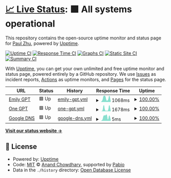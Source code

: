 # [📈 Live Status](https://isanwenyu.github.io/upptime): <!--live status--> **🟩 All systems operational**

This repository contains the open-source uptime monitor and status page for [Paul Zhu](https://isanwenyu.github.io/upptime), powered by [Upptime](https://github.com/upptime/upptime).

[![Uptime CI](https://github.com/isanwenyu/upptime/workflows/Uptime%20CI/badge.svg)](https://github.com/isanwenyu/upptime/actions?query=workflow%3A%22Uptime+CI%22)
[![Response Time CI](https://github.com/isanwenyu/upptime/workflows/Response%20Time%20CI/badge.svg)](https://github.com/isanwenyu/upptime/actions?query=workflow%3A%22Response+Time+CI%22)
[![Graphs CI](https://github.com/isanwenyu/upptime/workflows/Graphs%20CI/badge.svg)](https://github.com/isanwenyu/upptime/actions?query=workflow%3A%22Graphs+CI%22)
[![Static Site CI](https://github.com/isanwenyu/upptime/workflows/Static%20Site%20CI/badge.svg)](https://github.com/isanwenyu/upptime/actions?query=workflow%3A%22Static+Site+CI%22)
[![Summary CI](https://github.com/isanwenyu/upptime/workflows/Summary%20CI/badge.svg)](https://github.com/isanwenyu/upptime/actions?query=workflow%3A%22Summary+CI%22)

With [Upptime](https://upptime.js.org), you can get your own unlimited and free uptime monitor and status page, powered entirely by a GitHub repository. We use [Issues](https://github.com/isanwenyu/upptime/issues) as incident reports, [Actions](https://github.com/isanwenyu/upptime/actions) as uptime monitors, and [Pages](https://isanwenyu.github.io/upptime) for the status page.

<!--start: status pages-->
<!-- This summary is generated by Upptime (https://github.com/upptime/upptime) -->
<!-- Do not edit this manually, your changes will be overwritten -->
<!-- prettier-ignore -->
| URL | Status | History | Response Time | Uptime |
| --- | ------ | ------- | ------------- | ------ |
| <img alt="" src="https://icons.duckduckgo.com/ip3/emilygpt.fly.dev.ico" height="13"> [Emily GPT](https://emilygpt.fly.dev) | 🟩 Up | [emily-gpt.yml](https://github.com/isanwenyu/upptime/commits/HEAD/history/emily-gpt.yml) | <details><summary><img alt="Response time graph" src="./graphs/emily-gpt/response-time-week.png" height="20"> 1068ms</summary><br><a href="https://isanwenyu.github.io/upptime/history/emily-gpt"><img alt="Response time 1009" src="https://img.shields.io/endpoint?url=https%3A%2F%2Fraw.githubusercontent.com%2Fisanwenyu%2Fupptime%2FHEAD%2Fapi%2Femily-gpt%2Fresponse-time.json"></a><br><a href="https://isanwenyu.github.io/upptime/history/emily-gpt"><img alt="24-hour response time 465" src="https://img.shields.io/endpoint?url=https%3A%2F%2Fraw.githubusercontent.com%2Fisanwenyu%2Fupptime%2FHEAD%2Fapi%2Femily-gpt%2Fresponse-time-day.json"></a><br><a href="https://isanwenyu.github.io/upptime/history/emily-gpt"><img alt="7-day response time 1068" src="https://img.shields.io/endpoint?url=https%3A%2F%2Fraw.githubusercontent.com%2Fisanwenyu%2Fupptime%2FHEAD%2Fapi%2Femily-gpt%2Fresponse-time-week.json"></a><br><a href="https://isanwenyu.github.io/upptime/history/emily-gpt"><img alt="30-day response time 1051" src="https://img.shields.io/endpoint?url=https%3A%2F%2Fraw.githubusercontent.com%2Fisanwenyu%2Fupptime%2FHEAD%2Fapi%2Femily-gpt%2Fresponse-time-month.json"></a><br><a href="https://isanwenyu.github.io/upptime/history/emily-gpt"><img alt="1-year response time 1009" src="https://img.shields.io/endpoint?url=https%3A%2F%2Fraw.githubusercontent.com%2Fisanwenyu%2Fupptime%2FHEAD%2Fapi%2Femily-gpt%2Fresponse-time-year.json"></a></details> | <details><summary><a href="https://isanwenyu.github.io/upptime/history/emily-gpt">100.00%</a></summary><a href="https://isanwenyu.github.io/upptime/history/emily-gpt"><img alt="All-time uptime 99.74%" src="https://img.shields.io/endpoint?url=https%3A%2F%2Fraw.githubusercontent.com%2Fisanwenyu%2Fupptime%2FHEAD%2Fapi%2Femily-gpt%2Fuptime.json"></a><br><a href="https://isanwenyu.github.io/upptime/history/emily-gpt"><img alt="24-hour uptime 100.00%" src="https://img.shields.io/endpoint?url=https%3A%2F%2Fraw.githubusercontent.com%2Fisanwenyu%2Fupptime%2FHEAD%2Fapi%2Femily-gpt%2Fuptime-day.json"></a><br><a href="https://isanwenyu.github.io/upptime/history/emily-gpt"><img alt="7-day uptime 100.00%" src="https://img.shields.io/endpoint?url=https%3A%2F%2Fraw.githubusercontent.com%2Fisanwenyu%2Fupptime%2FHEAD%2Fapi%2Femily-gpt%2Fuptime-week.json"></a><br><a href="https://isanwenyu.github.io/upptime/history/emily-gpt"><img alt="30-day uptime 100.00%" src="https://img.shields.io/endpoint?url=https%3A%2F%2Fraw.githubusercontent.com%2Fisanwenyu%2Fupptime%2FHEAD%2Fapi%2Femily-gpt%2Fuptime-month.json"></a><br><a href="https://isanwenyu.github.io/upptime/history/emily-gpt"><img alt="1-year uptime 99.74%" src="https://img.shields.io/endpoint?url=https%3A%2F%2Fraw.githubusercontent.com%2Fisanwenyu%2Fupptime%2FHEAD%2Fapi%2Femily-gpt%2Fuptime-year.json"></a></details>
| <img alt="" src="https://icons.duckduckgo.com/ip3/one-gpt.fly.dev.ico" height="13"> [One GPT](https://one-gpt.fly.dev) | 🟩 Up | [one-gpt.yml](https://github.com/isanwenyu/upptime/commits/HEAD/history/one-gpt.yml) | <details><summary><img alt="Response time graph" src="./graphs/one-gpt/response-time-week.png" height="20"> 1678ms</summary><br><a href="https://isanwenyu.github.io/upptime/history/one-gpt"><img alt="Response time 2042" src="https://img.shields.io/endpoint?url=https%3A%2F%2Fraw.githubusercontent.com%2Fisanwenyu%2Fupptime%2FHEAD%2Fapi%2Fone-gpt%2Fresponse-time.json"></a><br><a href="https://isanwenyu.github.io/upptime/history/one-gpt"><img alt="24-hour response time 565" src="https://img.shields.io/endpoint?url=https%3A%2F%2Fraw.githubusercontent.com%2Fisanwenyu%2Fupptime%2FHEAD%2Fapi%2Fone-gpt%2Fresponse-time-day.json"></a><br><a href="https://isanwenyu.github.io/upptime/history/one-gpt"><img alt="7-day response time 1678" src="https://img.shields.io/endpoint?url=https%3A%2F%2Fraw.githubusercontent.com%2Fisanwenyu%2Fupptime%2FHEAD%2Fapi%2Fone-gpt%2Fresponse-time-week.json"></a><br><a href="https://isanwenyu.github.io/upptime/history/one-gpt"><img alt="30-day response time 2613" src="https://img.shields.io/endpoint?url=https%3A%2F%2Fraw.githubusercontent.com%2Fisanwenyu%2Fupptime%2FHEAD%2Fapi%2Fone-gpt%2Fresponse-time-month.json"></a><br><a href="https://isanwenyu.github.io/upptime/history/one-gpt"><img alt="1-year response time 2042" src="https://img.shields.io/endpoint?url=https%3A%2F%2Fraw.githubusercontent.com%2Fisanwenyu%2Fupptime%2FHEAD%2Fapi%2Fone-gpt%2Fresponse-time-year.json"></a></details> | <details><summary><a href="https://isanwenyu.github.io/upptime/history/one-gpt">100.00%</a></summary><a href="https://isanwenyu.github.io/upptime/history/one-gpt"><img alt="All-time uptime 99.09%" src="https://img.shields.io/endpoint?url=https%3A%2F%2Fraw.githubusercontent.com%2Fisanwenyu%2Fupptime%2FHEAD%2Fapi%2Fone-gpt%2Fuptime.json"></a><br><a href="https://isanwenyu.github.io/upptime/history/one-gpt"><img alt="24-hour uptime 100.00%" src="https://img.shields.io/endpoint?url=https%3A%2F%2Fraw.githubusercontent.com%2Fisanwenyu%2Fupptime%2FHEAD%2Fapi%2Fone-gpt%2Fuptime-day.json"></a><br><a href="https://isanwenyu.github.io/upptime/history/one-gpt"><img alt="7-day uptime 100.00%" src="https://img.shields.io/endpoint?url=https%3A%2F%2Fraw.githubusercontent.com%2Fisanwenyu%2Fupptime%2FHEAD%2Fapi%2Fone-gpt%2Fuptime-week.json"></a><br><a href="https://isanwenyu.github.io/upptime/history/one-gpt"><img alt="30-day uptime 100.00%" src="https://img.shields.io/endpoint?url=https%3A%2F%2Fraw.githubusercontent.com%2Fisanwenyu%2Fupptime%2FHEAD%2Fapi%2Fone-gpt%2Fuptime-month.json"></a><br><a href="https://isanwenyu.github.io/upptime/history/one-gpt"><img alt="1-year uptime 99.09%" src="https://img.shields.io/endpoint?url=https%3A%2F%2Fraw.githubusercontent.com%2Fisanwenyu%2Fupptime%2FHEAD%2Fapi%2Fone-gpt%2Fuptime-year.json"></a></details>
| <img alt="" src="https://icons.duckduckgo.com/ip3/null.ico" height="13"> [Google DNS](8.8.4.4) | 🟩 Up | [google-dns.yml](https://github.com/isanwenyu/upptime/commits/HEAD/history/google-dns.yml) | <details><summary><img alt="Response time graph" src="./graphs/google-dns/response-time-week.png" height="20"> 5ms</summary><br><a href="https://isanwenyu.github.io/upptime/history/google-dns"><img alt="Response time 3" src="https://img.shields.io/endpoint?url=https%3A%2F%2Fraw.githubusercontent.com%2Fisanwenyu%2Fupptime%2FHEAD%2Fapi%2Fgoogle-dns%2Fresponse-time.json"></a><br><a href="https://isanwenyu.github.io/upptime/history/google-dns"><img alt="24-hour response time 5" src="https://img.shields.io/endpoint?url=https%3A%2F%2Fraw.githubusercontent.com%2Fisanwenyu%2Fupptime%2FHEAD%2Fapi%2Fgoogle-dns%2Fresponse-time-day.json"></a><br><a href="https://isanwenyu.github.io/upptime/history/google-dns"><img alt="7-day response time 5" src="https://img.shields.io/endpoint?url=https%3A%2F%2Fraw.githubusercontent.com%2Fisanwenyu%2Fupptime%2FHEAD%2Fapi%2Fgoogle-dns%2Fresponse-time-week.json"></a><br><a href="https://isanwenyu.github.io/upptime/history/google-dns"><img alt="30-day response time 4" src="https://img.shields.io/endpoint?url=https%3A%2F%2Fraw.githubusercontent.com%2Fisanwenyu%2Fupptime%2FHEAD%2Fapi%2Fgoogle-dns%2Fresponse-time-month.json"></a><br><a href="https://isanwenyu.github.io/upptime/history/google-dns"><img alt="1-year response time 3" src="https://img.shields.io/endpoint?url=https%3A%2F%2Fraw.githubusercontent.com%2Fisanwenyu%2Fupptime%2FHEAD%2Fapi%2Fgoogle-dns%2Fresponse-time-year.json"></a></details> | <details><summary><a href="https://isanwenyu.github.io/upptime/history/google-dns">100.00%</a></summary><a href="https://isanwenyu.github.io/upptime/history/google-dns"><img alt="All-time uptime 100.00%" src="https://img.shields.io/endpoint?url=https%3A%2F%2Fraw.githubusercontent.com%2Fisanwenyu%2Fupptime%2FHEAD%2Fapi%2Fgoogle-dns%2Fuptime.json"></a><br><a href="https://isanwenyu.github.io/upptime/history/google-dns"><img alt="24-hour uptime 100.00%" src="https://img.shields.io/endpoint?url=https%3A%2F%2Fraw.githubusercontent.com%2Fisanwenyu%2Fupptime%2FHEAD%2Fapi%2Fgoogle-dns%2Fuptime-day.json"></a><br><a href="https://isanwenyu.github.io/upptime/history/google-dns"><img alt="7-day uptime 100.00%" src="https://img.shields.io/endpoint?url=https%3A%2F%2Fraw.githubusercontent.com%2Fisanwenyu%2Fupptime%2FHEAD%2Fapi%2Fgoogle-dns%2Fuptime-week.json"></a><br><a href="https://isanwenyu.github.io/upptime/history/google-dns"><img alt="30-day uptime 100.00%" src="https://img.shields.io/endpoint?url=https%3A%2F%2Fraw.githubusercontent.com%2Fisanwenyu%2Fupptime%2FHEAD%2Fapi%2Fgoogle-dns%2Fuptime-month.json"></a><br><a href="https://isanwenyu.github.io/upptime/history/google-dns"><img alt="1-year uptime 100.00%" src="https://img.shields.io/endpoint?url=https%3A%2F%2Fraw.githubusercontent.com%2Fisanwenyu%2Fupptime%2FHEAD%2Fapi%2Fgoogle-dns%2Fuptime-year.json"></a></details>

<!--end: status pages-->

[**Visit our status website →**](https://isanwenyu.github.io/upptime)

## 📄 License

- Powered by: [Upptime](https://github.com/upptime/upptime)
- Code: [MIT](./LICENSE) © [Anand Chowdhary](https://anandchowdhary.com), supported by [Pabio](https://pabio.com)
- Data in the `./history` directory: [Open Database License](https://opendatacommons.org/licenses/odbl/1-0/)
